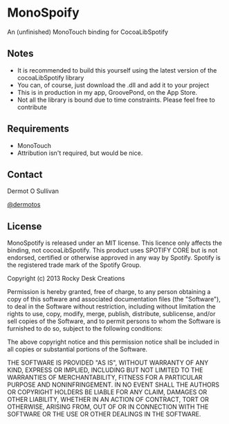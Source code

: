 MonoSpoify
===============

An (unfinished) MonoTouch binding for CocoaLibSpotify

## Notes

- It is recommended to build this yourself using the latest version of the cocoaLibSpotify library
- You can, of course, just download the .dll and add it to your project
- This is in production in my app, GroovePond, on the App Store.
- Not all the library is bound due to time constraints. Please feel free to contribute



## Requirements

- MonoTouch
- Attribution isn't required, but would be nice.



## Contact

Dermot O Sullivan

[@dermotos](https://twitter.com/dermotos)

## License

MonoSpotify is released under an MIT license. This licence only affects the binding, not cocoaLibSpotify. This product uses SPOTIFY CORE but is not endorsed, certified or otherwise approved in any way by Spotify. Spotify is the registered trade mark of the Spotify Group.

Copyright (c) 2013 Rocky Desk Creations

Permission is hereby granted, free of charge, to any person obtaining a copy of this software and associated documentation files (the "Software"), to deal in the Software without restriction, including without limitation the rights to use, copy, modify, merge, publish, distribute, sublicense, and/or sell copies of the Software, and to permit persons to whom the Software is furnished to do so, subject to the following conditions:

The above copyright notice and this permission notice shall be included in all copies or substantial portions of the Software.

THE SOFTWARE IS PROVIDED "AS IS", WITHOUT WARRANTY OF ANY KIND, EXPRESS OR IMPLIED, INCLUDING BUT NOT LIMITED TO THE WARRANTIES OF MERCHANTABILITY, FITNESS FOR A PARTICULAR PURPOSE AND NONINFRINGEMENT. IN NO EVENT SHALL THE AUTHORS OR COPYRIGHT HOLDERS BE LIABLE FOR ANY CLAIM, DAMAGES OR OTHER LIABILITY, WHETHER IN AN ACTION OF CONTRACT, TORT OR OTHERWISE, ARISING FROM, OUT OF OR IN CONNECTION WITH THE SOFTWARE OR THE USE OR OTHER DEALINGS IN THE SOFTWARE.


